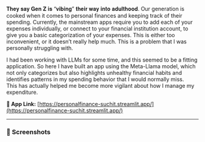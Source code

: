 𝐓𝐡𝐞𝐲 𝐬𝐚𝐲 𝐆𝐞𝐧 𝐙 𝐢𝐬 “𝐯𝐢𝐛𝐢𝐧𝐠” 𝐭𝐡𝐞𝐢𝐫 𝐰𝐚𝐲 𝐢𝐧𝐭𝐨 𝐚𝐝𝐮𝐥𝐭𝐡𝐨𝐨𝐝. Our generation is cooked when it comes to personal finances and keeping track of their spending. Currently, the mainstream apps require you to add each of your expenses individually, or connect to your financial institution account, to give you a basic categorization of your expenses. This is either too inconvenient, or it doesn’t really help much. This is a problem that I was personally struggling with. 

I had been working with LLMs for some time, and this seemed to be a fitting application. So here I have built an app using the Meta-Llama model, which not only categorizes but also highlights unhealthy financial habits and identifies patterns in my spending behavior that I would normally miss.  
This has actually helped me become more vigilant about how I manage my expenditure.

**🔗 App Link:** [https://personalfinance-suchit.streamlit.app/](https://personalfinance-suchit.streamlit.app/)

---

### 📸 Screenshots

</img1>

<br/>

</img2>
